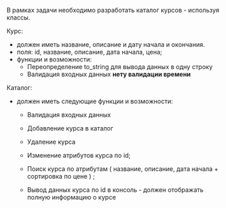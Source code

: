 В рамках задачи необходимо разработать каталог курсов - используя классы.

Курс:
- должен иметь название, описание и дату начала и окончания.
- поля: id, название, описание, дата начала, цена;
- функции и возможности:
   - Переопределение to_string для вывода данных в одну строку
   - Валидация входных данных **нету валидации времени** 

Каталог:
- должен иметь следующие функции и возможности:
   - Валидация входных данных
   - Добавление курса в каталог
   - Удаление курса
   - Изменение атрибутов курса по id;
   - Поиск курса по атрибутам ( название, описание, дата начала + сортировка по цене ) ;
  
   - Вывод данных  курса по id в консоль -  должен отображать полную информацию о курсе

